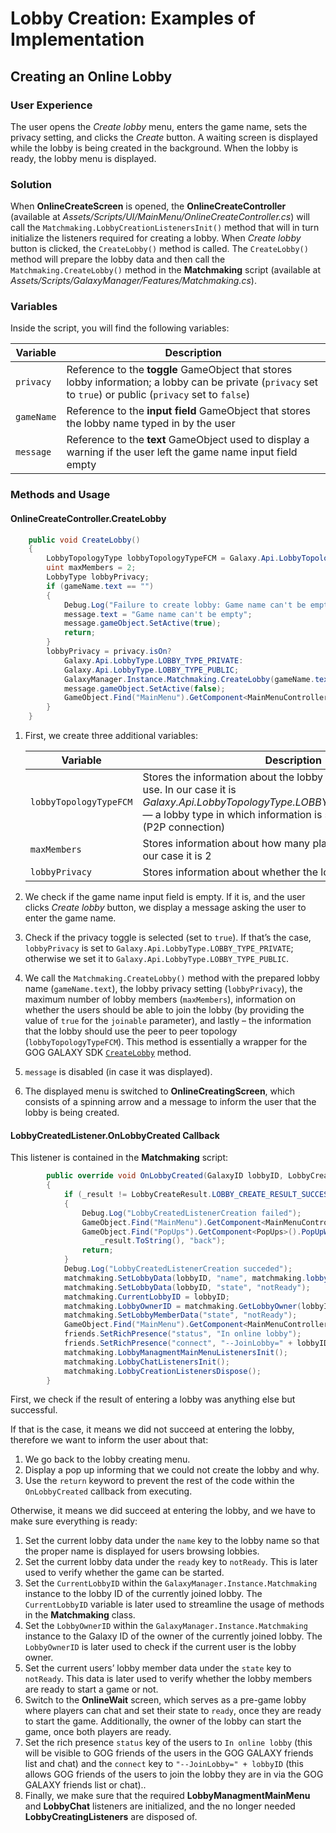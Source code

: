 # Lobby Creation: Examples of Implementation

## Creating an Online Lobby

### User Experience

The user opens the *Create lobby* menu, enters the game name, sets the privacy setting, and clicks the *Create* button. A waiting screen is displayed while the lobby is being created in the background. When the lobby is ready, the lobby menu is displayed.

### Solution

When **OnlineCreateScreen** is opened, the **OnlineCreateController** (available at *Assets/Scripts/UI/MainMenu/OnlineCreateController.cs*) will call the `Matchmaking.LobbyCreationListenersInit()` method that will in turn initialize the listeners required for creating a lobby. When *Create lobby* button is clicked, the `CreateLobby()` method is called. The `CreateLobby()` method will prepare the lobby data and then call the `Matchmaking.CreateLobby()` method in the **Matchmaking** script (available at *Assets/Scripts/GalaxyManager/Features/Matchmaking.cs*).

### Variables

Inside the script, you will find the following variables:

| Variable   | Description                                                  |
| ---------- | ------------------------------------------------------------ |
| `privacy`  | Reference to the **toggle** GameObject that stores lobby information; a lobby can be private (`privacy` set to `true`) or public (`privacy` set to `false`) |
| `gameName` | Reference to the **input field** GameObject that stores the lobby name typed in by the user |
| `message`  | Reference to the **text** GameObject used to display a warning if the user left the game name input field empty |

### Methods and Usage

#### OnlineCreateController.CreateLobby

```c#
    public void CreateLobby()
    {
        LobbyTopologyType lobbyTopologyTypeFCM = Galaxy.Api.LobbyTopologyType.LOBBY_TOPOLOGY_TYPE_STAR;
        uint maxMembers = 2;
        LobbyType lobbyPrivacy;
        if (gameName.text == "")
        {
            Debug.Log("Failure to create lobby: Game name can't be empty");
            message.text = "Game name can't be empty";
            message.gameObject.SetActive(true);
            return;
        }
        lobbyPrivacy = privacy.isOn?
            Galaxy.Api.LobbyType.LOBBY_TYPE_PRIVATE:
            Galaxy.Api.LobbyType.LOBBY_TYPE_PUBLIC;
            GalaxyManager.Instance.Matchmaking.CreateLobby(gameName.text, lobbyPrivacy, maxMembers, true, lobbyTopologyTypeFCM);
            message.gameObject.SetActive(false);
            GameObject.Find("MainMenu").GetComponent<MainMenuController>().SwitchMenu(MainMenuController.MenuEnum.OnlineCreating);
        }
    }
```

1. First, we create three additional variables:

    | Variable               | Description                                                  |
    | ---------------------- | ------------------------------------------------------------ |
    | `lobbyTopologyTypeFCM` | Stores the information about the lobby topology that we want to use. In our case it is *Galaxy.Api.LobbyTopologyType.LOBBY_TOPOLOGY_TYPE_FCM* — a lobby type in which information is shared among players (P2P connection) |
    | `maxMembers`           | Stores information about how many players can join a lobby; in our case it is 2 |
    | `lobbyPrivacy`         | Stores information about whether the lobby is private or not |

2. We check if the game name input field is empty. If it is, and the user clicks *Create lobby* button, we display a message asking the user to enter the game name.

3. Check if the privacy toggle is selected (set to `true`). If that’s the case, `lobbyPrivacy` is set to `Galaxy.Api.LobbyType.LOBBY_TYPE_PRIVATE`; otherwise we set it to `Galaxy.Api.LobbyType.LOBBY_TYPE_PUBLIC`.

4. We call the `Matchmaking.CreateLobby()` method with the prepared lobby name (`gameName.text`), the lobby privacy setting (`lobbyPrivacy`), the maximum number of lobby members (`maxMembers`), information on whether the users should be able to join the lobby (by providing the value of `true` for the `joinable` parameter), and lastly – the information that the lobby should use the peer to peer topology (`lobbyTopologyTypeFCM`). This method is essentially a wrapper for the GOG GALAXY SDK [`CreateLobby`](https://docs.gog.com/galaxyapi/classgalaxy_1_1api_1_1IMatchmaking.html#a092de26b8b91e450552a12494dce4644) method.

5. `message` is disabled (in case it was displayed).

6. The displayed menu is switched to **OnlineCreatingScreen**, which consists of a spinning arrow and a message to inform the user that the lobby is being created.

#### LobbyCreatedListener.OnLobbyCreated Callback

This listener is contained in the **Matchmaking** script:

```c#
        public override void OnLobbyCreated(GalaxyID lobbyID, LobbyCreateResult _result)
        {
            if (_result != LobbyCreateResult.LOBBY_CREATE_RESULT_SUCCESS)
            {
                Debug.Log("LobbyCreatedListenerCreation failed");
                GameObject.Find("MainMenu").GetComponent<MainMenuController>().SwitchMenu(MainMenuController.MenuEnum.OnlineCreate);
                GameObject.Find("PopUps").GetComponent<PopUps>().PopUpWithClosePopUpsButton("Could not create lobby\nReason: " +
                    _result.ToString(), "back");
                return;
            }
            Debug.Log("LobbyCreatedListenerCreation succeded");
            matchmaking.SetLobbyData(lobbyID, "name", matchmaking.lobbyName);
            matchmaking.SetLobbyData(lobbyID, "state", "notReady");
            matchmaking.CurrentLobbyID = lobbyID;
            matchmaking.LobbyOwnerID = matchmaking.GetLobbyOwner(lobbyID);
            matchmaking.SetLobbyMemberData("state", "notReady");
            GameObject.Find("MainMenu").GetComponent<MainMenuController>().SwitchMenu(MainMenuController.MenuEnum.OnlineWait);
            friends.SetRichPresence("status", "In online lobby");
            friends.SetRichPresence("connect", "--JoinLobby=" + lobbyID);
            matchmaking.LobbyManagmentMainMenuListenersInit();
            matchmaking.LobbyChatListenersInit();
            matchmaking.LobbyCreationListenersDispose();
        }
```

First, we check if the result of entering a lobby was anything else but successful.

If that is the case, it means we did not succeed at entering the lobby, therefore we want to inform the user about that:

1. We go back to the lobby creating menu.
2. Display a pop up informing that we could not create the lobby and why.
3. Use the `return` keyword to prevent the rest of the code within the `OnLobbyCreated` callback from executing.

Otherwise, it means we did succeed at entering the lobby, and we have to make sure everything is ready:

1. Set the current lobby data under the `name` key to the lobby name so that the proper name is displayed for users browsing lobbies.
2. Set the current lobby data under the `ready` key to `notReady`. This is later used to verify whether the game can be started.
3. Set the `CurrentLobbyID` within the `GalaxyManager.Instance.Matchmaking` instance to the lobby ID of the currently joined lobby. The `CurrentLobbyID` variable is later used to streamline the usage of methods in the **Matchmaking** class.
4. Set the `LobbyOwnerID` within the `GalaxyManager.Instance.Matchmaking` instance to the Galaxy ID of the owner of the currently joined lobby. The `LobbyOwnerID` is later used to check if the current user is the lobby owner.
5. Set the current users’ lobby member data under the `state` key to `notReady`. This data is later used to verify whether the lobby members are ready to start a game or not.
6. Switch to the **OnlineWait** screen, which serves as a pre-game lobby where players can chat and set their state to `ready`, once they are ready to start the game. Additionally, the owner of the lobby can start the game, once both players are ready.
7. Set the rich presence `status` key of the users to `In online lobby` (this will be visible to GOG friends of the users in the GOG GALAXY friends list and chat) and the `connect` key to `"--JoinLobby=" + lobbyID` (this allows GOG friends of the users to join the lobby they are in via the GOG GALAXY friends list or chat)..
8. Finally, we make sure that the required **LobbyManagmentMainMenu** and **LobbyChat** listeners are initialized, and the no longer needed **LobbyCreatingListeners** are disposed of.
